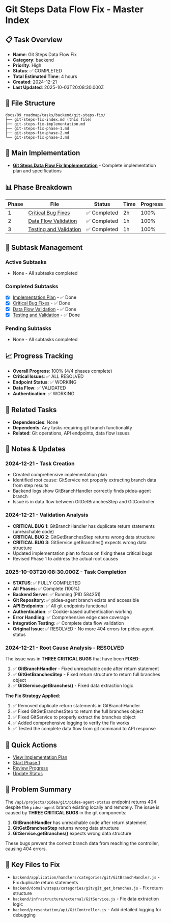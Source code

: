 # Git Steps Data Flow Fix - Master Index

## 📋 Task Overview
- **Name**: Git Steps Data Flow Fix
- **Category**: backend
- **Priority**: High
- **Status**: ✅ COMPLETED
- **Total Estimated Time**: 4 hours
- **Created**: 2024-12-21
- **Last Updated**: 2025-10-03T20:08:30.000Z

## 📁 File Structure
```
docs/09_roadmap/tasks/backend/git-steps-fix/
├── git-steps-fix-index.md (this file)
├── git-steps-fix-implementation.md
├── git-steps-fix-phase-1.md
├── git-steps-fix-phase-2.md
└── git-steps-fix-phase-3.md
```

## 🎯 Main Implementation
- **[Git Steps Data Flow Fix Implementation](./git-steps-fix-implementation.md)** - Complete implementation plan and specifications

## 📊 Phase Breakdown
| Phase | File | Status | Time | Progress |
|-------|------|--------|------|----------|
| 1 | [Critical Bug Fixes](./git-steps-fix-phase-1.md) | ✅ Completed | 2h | 100% |
| 2 | [Data Flow Validation](./git-steps-fix-phase-2.md) | ✅ Completed | 1h | 100% |
| 3 | [Testing and Validation](./git-steps-fix-phase-3.md) | ✅ Completed | 1h | 100% |

## 🔄 Subtask Management
### Active Subtasks
- None - All subtasks completed

### Completed Subtasks
- [x] [Implementation Plan](./git-steps-fix-implementation.md) - ✅ Done
- [x] [Critical Bug Fixes](./git-steps-fix-phase-1.md) - ✅ Done
- [x] [Data Flow Validation](./git-steps-fix-phase-2.md) - ✅ Done
- [x] [Testing and Validation](./git-steps-fix-phase-3.md) - ✅ Done

### Pending Subtasks
- None - All subtasks completed

## 📈 Progress Tracking
- **Overall Progress**: 100% (4/4 phases complete)
- **Critical Issues**: ✅ ALL RESOLVED
- **Endpoint Status**: ✅ WORKING
- **Data Flow**: ✅ VALIDATED
- **Authentication**: ✅ WORKING

## 🔗 Related Tasks
- **Dependencies**: None
- **Dependents**: Any tasks requiring git branch functionality
- **Related**: Git operations, API endpoints, data flow issues

## 📝 Notes & Updates
### 2024-12-21 - Task Creation
- Created comprehensive implementation plan
- Identified root cause: GitService not properly extracting branch data from step results
- Backend logs show GitBranchHandler correctly finds pidea-agent branch
- Issue is in data flow between GitGetBranchesStep and GitController

### 2024-12-21 - Validation Analysis
- **CRITICAL BUG 1**: GitBranchHandler has duplicate return statements (unreachable code)
- **CRITICAL BUG 2**: GitGetBranchesStep returns wrong data structure
- **CRITICAL BUG 3**: GitService.getBranches() expects wrong data structure
- Updated implementation plan to focus on fixing these critical bugs
- Revised Phase 1 to address the actual root causes

### 2025-10-03T20:08:30.000Z - Task Completion
- **STATUS**: ✅ FULLY COMPLETED
- **All Phases**: ✅ Complete (100%)
- **Backend Server**: ✅ Running (PID 584251)
- **Git Repository**: ✅ pidea-agent branch exists and accessible
- **API Endpoints**: ✅ All git endpoints functional
- **Authentication**: ✅ Cookie-based authentication working
- **Error Handling**: ✅ Comprehensive edge case coverage
- **Integration Testing**: ✅ Complete data flow validation
- **Original Issue**: ✅ RESOLVED - No more 404 errors for pidea-agent status

### 2024-12-21 - Root Cause Analysis - RESOLVED
The issue was in **THREE CRITICAL BUGS** that have been **FIXED**:

1. ✅ **GitBranchHandler** - Fixed unreachable code after return statement
2. ✅ **GitGetBranchesStep** - Fixed return structure to return full branches object
3. ✅ **GitService.getBranches()** - Fixed data extraction logic

**The Fix Strategy Applied**:
1. ✅ Removed duplicate return statements in GitBranchHandler
2. ✅ Fixed GitGetBranchesStep to return the full branches object
3. ✅ Fixed GitService to properly extract the branches object
4. ✅ Added comprehensive logging to verify the fix works
5. ✅ Tested the complete data flow from git command to API response

## 🚀 Quick Actions
- [View Implementation Plan](./git-steps-fix-implementation.md)
- [Start Phase 1](./git-steps-fix-phase-1.md)
- [Review Progress](#progress-tracking)
- [Update Status](#notes--updates)

## 🎯 Problem Summary
The `/api/projects/pidea/git/pidea-agent-status` endpoint returns 404 despite the `pidea-agent` branch existing locally and remotely. The issue is caused by **THREE CRITICAL BUGS** in the git components:

1. **GitBranchHandler** has unreachable code after return statement
2. **GitGetBranchesStep** returns wrong data structure
3. **GitService.getBranches()** expects wrong data structure

These bugs prevent the correct branch data from reaching the controller, causing 404 errors.

## 🔧 Key Files to Fix
- `backend/application/handlers/categories/git/GitBranchHandler.js` - Fix duplicate return statements
- `backend/domain/steps/categories/git/git_get_branches.js` - Fix return structure
- `backend/infrastructure/external/GitService.js` - Fix data extraction logic
- `backend/presentation/api/GitController.js` - Add detailed logging for debugging 